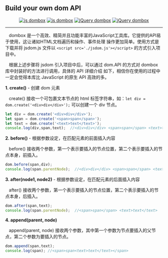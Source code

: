 ## Build your own dom API
<p align="center">
  <a href="https://github.com/yingjieweb/dombox"><img src="https://img.shields.io/badge/js%20dombox-%E4%B8%AD%E6%96%87-yellow" alt="js dombox"></a>
  <a href="https://github.com/yingjieweb/dombox/tree/master/lang/english/jsdom"><img src="https://img.shields.io/badge/js%20dombox-%E8%8B%B1%E6%96%87-yellow" alt="js dombox"></a>
  <a href="https://github.com/yingjieweb/dombox/tree/master/lang/chinese/jqdom"><img src="https://img.shields.io/badge/jQuery%20dombox-%E4%B8%AD%E6%96%87-blue" alt="jQuery dombox"></a>
  <a href="https://github.com/yingjieweb/dombox/tree/master/lang/english/jqdom"><img src="https://img.shields.io/badge/jQuery%20dombox-%E8%8B%B1%E6%96%87-blue" alt="jQuery dombox"></a>
</p>

------

&nbsp;&nbsp; dombox 是一个高效、精简并且功能丰富的JavaScript工具库。它提供的API易于使用，这让诸如HTML文档遍历和操作、事件处理
操作更加简单。使用方式是下载并将 jsdom.js 文件以 `<script src='./jsdom.js'></script>` 的方式引入项目中。

&nbsp;&nbsp; 根据上述步骤将 jsdom 引入项目中后，可以通过 dom.API 的方式对 dombox 库中封装好的方法进行调用，具体的 API 详细介绍
如下，相信你在使用的过程中一定会觉得本库比 JavaScript 的原生 API 高效的多。

**1. create()** - 创建 dom 元素

&nbsp;&nbsp; create() 接收一个可包裹文本节点的 html 标签字符串，如：`let div = dom.create('<div>div</div>');` 可以创建一个 div 节点。
```JavaScript
let div = dom.create('<div>div</div>');
let span = dom.create('<span>span</span>');
let text = dom.create('<text>text</text>');
console.log(div,span,text);  //<div>div</div> <span>span</span> <text>text</text>
```
**2. before()** - 根据参数设定，在匹配元素的前面插入内容

&nbsp;&nbsp; before() 接收两个参数，第一个表示要插入的节点位置，第二个表示要插入的节点本身，前插入。
```JavaScript
dom.before(span,div);
console.log(span.parentNode);  //<div>div</div> <span>span</span> <text>text</text>
```
**3. after(node1, node2)** - 根据参数设定，在匹配元素的后面插入内容

&nbsp;&nbsp; after() 接收两个参数，第一个表示要插入的节点位置，第二个表示要插入的节点本身，后插入。
```JavaScript
dom.after(span,text);
console.log(span.parentNode);  //<span>span</span> <text>text</text>
```
**4. append(parent, node)**

&nbsp;&nbsp; append(parent, node) 接收两个参数，其中第一个参数为节点要插入的父节点，第二个参数为要插入的节点。
```JavaScript
dom.append(span,text);
console.log(span); //<span>span<text>text</text></span>
```

